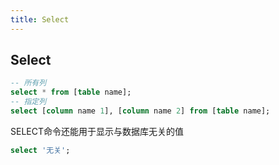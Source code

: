 ```yaml
---
title: Select
---
```


## Select
``` sql
-- 所有列
select * from [table name];
-- 指定列
select [column name 1], [column name 2] from [table name];
```

SELECT命令还能用于显示与数据库无关的值
``` sql
select '无关';
```